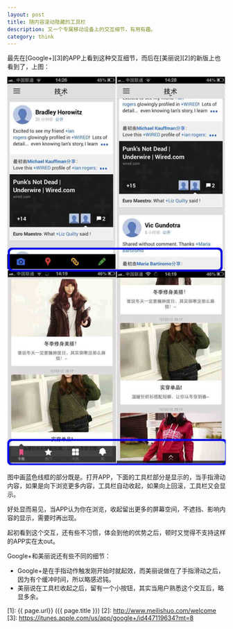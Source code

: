 ```yaml
---
layout: post
title: 随内容滚动隐藏的工具栏
description: 又一个专属移动设备上的交互细节，有用有趣。
category: think
---
```


最先在[Google+][3]的APP上看到这种交互细节，而后在[美丽说][2]的新版上也看到了，上图：

![Auto Edit Bar](/images/other/auto-edit-bar.jpg)

图中画蓝色线框的部分既是。打开APP，下面的工具栏部分是显示的，当手指滑动内容，如果是向下浏览更多内容，工具栏自动收起，如果向上回滚，工具栏又会显示。

好处显而易见，当APP认为你在浏览，收起留出更多的屏幕空间，不遮挡、影响内容的显示，需要时再出现。

起初看到这个交互，还有些不习惯，体会到他的优势之后，顿时又觉得不支持这样的APP实在太out。

Google+和美丽说还有些不同的细节：
<ul>
    <li>Google+是在手指动作触发刚开始时就起效，而美丽说做在了手指滑动之后，因为有个缓冲时间，所以略感迟钝。</li>
    <li>美丽说在工具栏收起之后，留有一个小按钮，其实当用户熟悉这个交互后，略显多余。</li>
</ul>

[BeiYuu]:    http://beiyuu.com  "BeiYuu"
[1]:    {{ page.url}}  ({{ page.title }})
[2]: http://www.meilishuo.com/welcome
[3]: https://itunes.apple.com/us/app/google+/id447119634?mt=8
